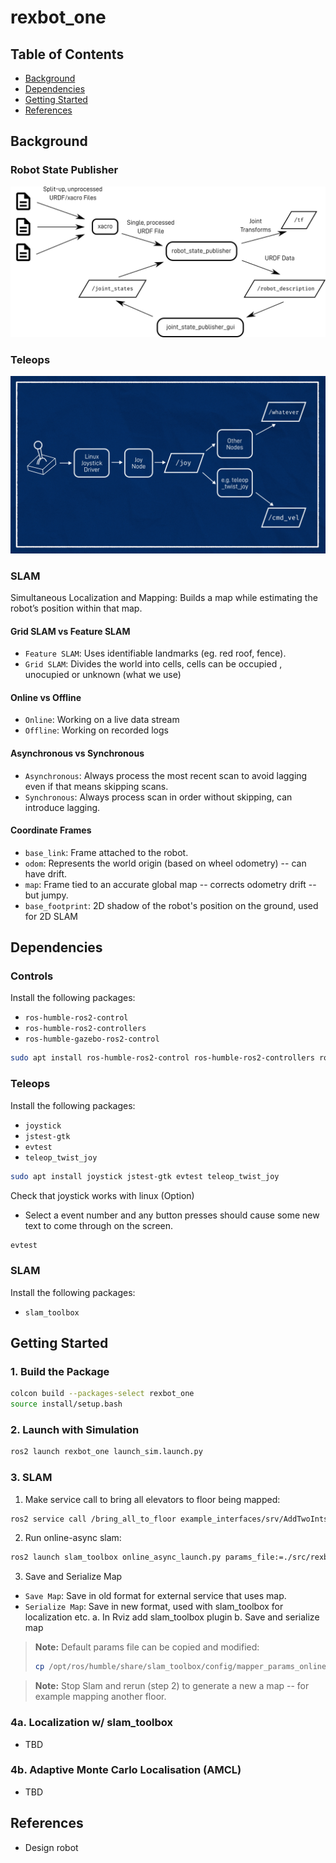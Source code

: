 # rexbot_one

## Table of Contents
- [Background](#background)
- [Dependencies](#dependencies)
- [Getting Started](#getting-started)
- [References](#references)

## Background

### Robot State Publisher
![Robot State Publisher](docs/images/robot_state_publisher.png)

### Teleops
![Teleops](docs/images/teleops.png)

### SLAM

Simultaneous Localization and Mapping: Builds a map while estimating the robot’s position within that map.

#### Grid SLAM vs Feature SLAM
- `Feature SLAM`: Uses identifiable landmarks (eg. red roof, fence).
- `Grid SLAM`: Divides the world into cells, cells can be occupied , unocupied or unknown (what we use)

#### Online vs Offline
- `Online`: Working on a live data stream
- `Offline`: Working on recorded logs

#### Asynchronous vs Synchronous
- `Asynchronous`: Always process the most recent scan to avoid lagging even if that means skipping scans.
- `Synchronous`: Always process scan in order without skipping, can introduce lagging.

#### Coordinate Frames
- `base_link`: Frame attached to the robot.
- `odom`: Represents the world origin (based on wheel odometry) -- can have drift.
- `map`: Frame tied to an accurate global map -- corrects odometry drift -- but jumpy.
- `base_footprint`: 2D shadow of the robot's position on the ground, used for 2D SLAM

## Dependencies

### Controls
Install the following packages:
- `ros-humble-ros2-control`
- `ros-humble-ros2-controllers`
- `ros-humble-gazebo-ros2-control`

```bash
sudo apt install ros-humble-ros2-control ros-humble-ros2-controllers ros-humble-gazebo-ros2-control
```

### Teleops

Install the following packages:
- `joystick`
- `jstest-gtk`
- `evtest`
- `teleop_twist_joy`

```bash
sudo apt install joystick jstest-gtk evtest teleop_twist_joy
```

Check that joystick works with linux (Option)
- Select a event number and any button presses should cause some new text to come through on the screen.
```bash
evtest
```

### SLAM
Install the following packages:
- `slam_toolbox`

## Getting Started

### 1. Build the Package
```bash
colcon build --packages-select rexbot_one
source install/setup.bash
```

### 2. Launch with Simulation
```bash
ros2 launch rexbot_one launch_sim.launch.py
```

### 3. SLAM
1. Make service call to bring all elevators to floor being mapped:
```bash
ros2 service call /bring_all_to_floor example_interfaces/srv/AddTwoInts "{a: <floor>, b: 0}"
```

2. Run online-async slam:
```bash
ros2 launch slam_toolbox online_async_launch.py params_file:=./src/rexbot_one/config/mapper_params_online_async.yaml use_sim_time:=true
```

3. Save and Serialize Map
- `Save Map`: Save in old format for external service that uses map.
- `Serialize Map`: Save in new format, used with slam_toolbox for localization etc.
    a. In Rviz add slam_toolbox plugin
    b. Save and serialize map


> **Note:** Default params file can be copied and modified:
> ```bash
> cp /opt/ros/humble/share/slam_toolbox/config/mapper_params_online_async.yaml src/rexbot_one/config/
> ```

> **Note:** Stop Slam and rerun (step 2) to generate a new a map -- for example mapping another floor.

### 4a. Localization w/ slam_toolbox
- TBD

### 4b. Adaptive Monte Carlo Localisation (AMCL)
- TBD

## References

- Design robot